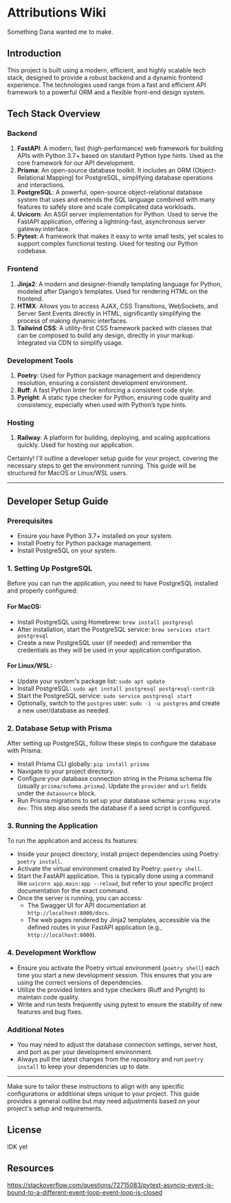 # Attributions Wiki

Something Dana wanted me to make.

## Introduction
This project is built using a modern, efficient, and highly scalable tech stack, designed to provide a robust backend and a dynamic frontend experience. The technologies used range from a fast and efficient API framework to a powerful ORM and a flexible front-end design system.

## Tech Stack Overview

### Backend
1. **FastAPI**: A modern, fast (high-performance) web framework for building APIs with Python 3.7+ based on standard Python type hints. Used as the core framework for our API development.
2. **Prisma**: An open-source database toolkit. It includes an ORM (Object-Relational Mapping) for PostgreSQL, simplifying database operations and interactions.
3. **PostgreSQL**: A powerful, open-source object-relational database system that uses and extends the SQL language combined with many features to safely store and scale complicated data workloads.
4. **Uvicorn**: An ASGI server implementation for Python. Used to serve the FastAPI application, offering a lightning-fast, asynchronous server gateway interface.
5. **Pytest**: A framework that makes it easy to write small tests, yet scales to support complex functional testing. Used for testing our Python codebase.

### Frontend
1. **Jinja2**: A modern and designer-friendly templating language for Python, modeled after Django’s templates. Used for rendering HTML on the frontend.
2. **HTMX**: Allows you to access AJAX, CSS Transitions, WebSockets, and Server Sent Events directly in HTML, significantly simplifying the process of making dynamic interfaces.
3. **Tailwind CSS**: A utility-first CSS framework packed with classes that can be composed to build any design, directly in your markup. Integrated via CDN to simplify usage.

### Development Tools
1. **Poetry**: Used for Python package management and dependency resolution, ensuring a consistent development environment.
2. **Ruff**: A fast Python linter for enforcing a consistent code style.
3. **Pyright**: A static type checker for Python, ensuring code quality and consistency, especially when used with Python’s type hints.

### Hosting
1. **Railway**: A platform for building, deploying, and scaling applications quickly. Used for hosting our application.

Certainly! I'll outline a developer setup guide for your project, covering the necessary steps to get the environment running. This guide will be structured for MacOS or Linux/WSL users.

---

## Developer Setup Guide

### Prerequisites
- Ensure you have Python 3.7+ installed on your system.
- Install Poetry for Python package management.
- Install PostgreSQL on your system.

### 1. Setting Up PostgreSQL
Before you can run the application, you need to have PostgreSQL installed and properly configured:

#### For MacOS:
- Install PostgreSQL using Homebrew: `brew install postgresql`
- After installation, start the PostgreSQL service: `brew services start postgresql`
- Create a new PostgreSQL user (if needed) and remember the credentials as they will be used in your application configuration.

#### For Linux/WSL:
- Update your system's package list: `sudo apt update`
- Install PostgreSQL: `sudo apt install postgresql postgresql-contrib`
- Start the PostgreSQL service: `sudo service postgresql start`
- Optionally, switch to the `postgres` user: `sudo -i -u postgres` and create a new user/database as needed.

### 2. Database Setup with Prisma
After setting up PostgreSQL, follow these steps to configure the database with Prisma:

- Install Prisma CLI globally: `pip install prisma`
- Navigate to your project directory.
- Configure your database connection string in the Prisma schema file (usually `prisma/schema.prisma`). Update the `provider` and `url` fields under the `datasource` block.
- Run Prisma migrations to set up your database schema: `prisma migrate dev`. This step also seeds the database if a seed script is configured.

### 3. Running the Application
To run the application and access its features:

- Inside your project directory, install project dependencies using Poetry: `poetry install`.
- Activate the virtual environment created by Poetry: `poetry shell`.
- Start the FastAPI application. This is typically done using a command like `uvicorn app.main:app --reload`, but refer to your specific project documentation for the exact command.
- Once the server is running, you can access:
  - The Swagger UI for API documentation at `http://localhost:8000/docs`.
  - The web pages rendered by Jinja2 templates, accessible via the defined routes in your FastAPI application (e.g., `http://localhost:8000`).

### 4. Development Workflow
- Ensure you activate the Poetry virtual environment (`poetry shell`) each time you start a new development session. This ensures that you are using the correct versions of dependencies.
- Utilize the provided linters and type checkers (Ruff and Pyright) to maintain code quality.
- Write and run tests frequently using pytest to ensure the stability of new features and bug fixes.

### Additional Notes
- You may need to adjust the database connection settings, server host, and port as per your development environment.
- Always pull the latest changes from the repository and run `poetry install` to keep your dependencies up to date.

---

Make sure to tailor these instructions to align with any specific configurations or additional steps unique to your project. This guide provides a general outline but may need adjustments based on your project's setup and requirements.
## License
IDK yet



## Resources
https://stackoverflow.com/questions/72715083/pytest-asyncio-event-is-bound-to-a-different-event-loop-event-loop-is-closed
